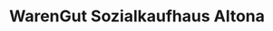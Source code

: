 ---
title: "WarenGut Sozialkaufhaus Altona"
url: /hamburg/warengut-sozialkaufhaus-altona/
shop: Gebrauchtwaren
---